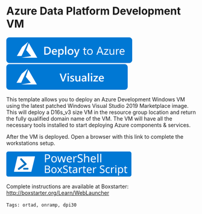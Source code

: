 # Azure Data Platform Development VM

[![Deploy To Azure](../../../../../media/deploytoazure.svg?sanitize=true)](https://portal.azure.com/#create/Microsoft.Template/uri/https%3A%2F%2Fraw.githubusercontent.com%2FQuisitive%2Fortad%2Fmaster%2Fcode%2Finfrastructure%2Farm%2Fworkstation%2Fdev-vm%2Fazuredeploy.json)
[![Visualize](../../../../../media/visualizebutton.svg?sanitize=true)](http://armviz.io/#/?load=https%3A%2F%2Fraw.githubusercontent.com%2FQuisitive%2Fortad%2Fmaster%2Fcode%2Finfrastructure%2Farm%2Fworkstation%2Fdev-vm%2Fazuredeploy.json)

This template allows you to deploy an Azure Development Windows VM using the latest patched Windows Visual Studio 2019 Marketplace image. This will deploy a D16s_v3 size VM in the resource group location and return the fully qualified domain name of the VM. The VM will have all the necessary tools installed to start deploying Azure components & services.

After the VM is deployed. Open a browser with this link to complete the workstations setup. 

[![Boxstarter Script](../../../../../media/BoxStarterScript.svg)](http://boxstarter.org/package/nr/url?https://raw.githubusercontent.com/Quisitive/ortad/master/code/infrastructure/arm/workstation/boxstarter-workstation.ps1)

Complete instructions are available at Boxstarter: http://boxstarter.org/Learn/WebLauncher

`Tags: ortad, onramp, dpi30`
